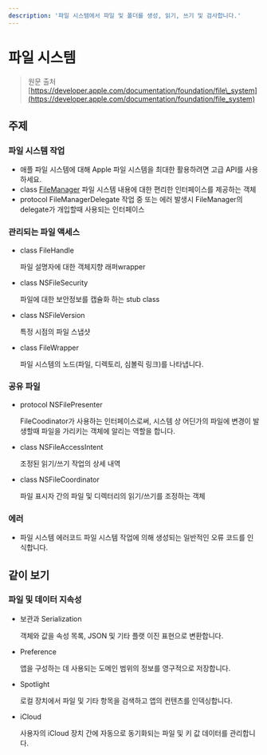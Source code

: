 ```yaml
---
description: '파일 시스템에서 파일 및 폴더를 생성, 읽기, 쓰기 및 검사합니다.'
---
```


# 파일 시스템

> 원문 출처  
> [https://developer.apple.com/documentation/foundation/file\_system](https://developer.apple.com/documentation/foundation/file_system)

## 주제 <a id="overview"></a>

### 파일 시스템 작업 <a id="file_system_operations"></a>

* 애플 파일 시스템에 대해 Apple 파일 시스템을 최대한 활용하려면 고급 API를 사용하세요.
* class [FileManager](filemanager.md) 파일 시스템 내용에 대한 편리한 인터페이스를 제공하는 객체
* protocol FileManagerDelegate 작업 중 또는 에러 발생시 FileManager의 delegate가 개입할때 사용되는 인터페이스

### 관리되는 파일 액세스 <a id="managed_file_access"></a>

* class FileHandle

  파일 설명자에 대한 객체지향 래퍼wrapper

* class NSFileSecurity

  파일에 대한 보안정보를 캡슐화 하는 stub class

* class NSFileVersion

  특정 시점의 파일 스냅샷

* class FileWrapper

  파일 시스템의 노드\(파일, 디렉토리, 심볼릭 링크\)를 나타냅니다.

### 공유 파일 <a id="shared_files"></a>

* protocol NSFilePresenter

  FileCoodinator가 사용하는 인터페이스로써, 시스템 상 어딘가의 파일에 변경이 발생할때 파일을 가리키는 객체에 알리는 역할을 합니다.

* class NSFileAccessIntent

  조정된 읽기/쓰기 작업의 상세 내역

* class NSFileCoordinator

  파일 표시자 간의 파일 및 디렉터리의 읽기/쓰기를 조정하는 객체

### 에러 <a id="errors"></a>

* 파일 시스템 에러코드 파일 시스템 작업에 의해 생성되는 일반적인 오류 코드를 인식합니다.

## 같이 보기 <a id="see_also"></a>

### 파일 및 데이터 지속성 <a id="files_and_data_persistence"></a>

* 보관과 Serialization

  객체와 값을 속성 목록, JSON 및 기타 플랫 이진 표현으로 변환합니다.

* Preference

  앱을 구성하는 데 사용되는 도메인 범위의 정보를 영구적으로 저장합니다.

* Spotlight

  로컬 장치에서 파일 및 기타 항목을 검색하고 앱의 컨텐츠를 인덱싱합니다.

* iCloud

  사용자의 iCloud 장치 간에 자동으로 동기화되는 파일 및 키 값 데이터를 관리합니다.

